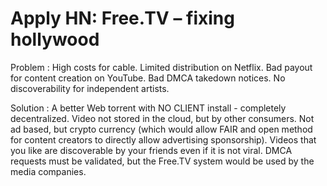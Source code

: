 # Apply HN: Free.TV – fixing hollywood

Problem : High costs for cable.  Limited distribution on Netflix.  Bad payout for content creation on YouTube.  Bad DMCA takedown notices.  No discoverability for independent artists.<p>Solution : A better Web torrent with NO CLIENT install - completely decentralized.  Video not stored in the cloud, but by other consumers.  Not ad based, but crypto currency  (which would allow FAIR and open method for content creators to directly allow advertising sponsorship).
Videos that you like are discoverable by your friends even if it is not viral.
DMCA requests must be validated, but the Free.TV system would be used by the media companies.
